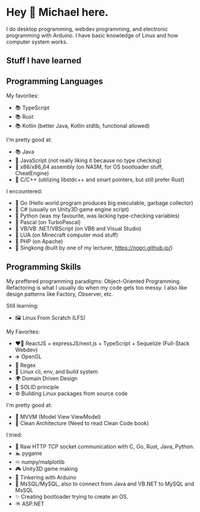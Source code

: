 # Hey 👋 Michael here.
I do desktop programming, webdev programming, and electronic programming with Arduino. I have basic knowledge of Linux and
how computer system works.

## Stuff I have learned

## Programming Languages
My favorites:
- 📚 TypeScript
- 📚 Rust
- 📚 Kotlin (better Java, Kotlin stdlib, functional allowed)

I'm pretty good at:
- 📚 Java
- 📄 JavaScript (not really liking it because no type checking)
- 📄 x86/x86_64 assembly (on NASM, for OS bootloader stuff, CheatEngine)
- 📄 C/C++ (utilizing libstdc++ and smart pointers, but still prefer Rust)

I encountered:
- 📄 Go (Hello world program produces big executable, garbage collector)
- 📄 C# (usually on Unity3D game engine script)
- 📄 Python (was my favourite, was lacking type-checking variables)
- 📄 Pascal (on TurboPascal)
- 📄 VB/VB .NET/VBScript (on VB6 and Visual Studio)
- 📄 LUA (on Minecraft computer mod stuff)
- 📄 PHP (on Apache)
- 📄 Singkong (built by one of my lecturer, https://nopri.github.io/)

## Programming Skills
My preffered programming paradigms: Object-Oriented Programming. Refactoring is what I usually do when my code gets too messy. I also like design patterns like Factory, Observer, etc.

Still learning:
- 🖼️ Linux From Scratch (LFS)

My Favorites:
- ❤️‍🔥 ReactJS + expressJS/next.js + TypeScript + Sequelize (Full-Stack Webdev)
- ✈️ OpenGL
- 🚅 Regex
- 🎡 Linux cli, env, and build system
- 🌍 Domain Driven Design
- 🚀 SOLID principle
- ⚙️ Building Linux packages from source code

I'm pretty good at:
- 🚡 MVVM (Model View ViewModel)
- 🚕 Clean Architecture (Need to read Clean Code book)

I tried:
- 🧶 Raw HTTP TCP socket communication with C, Go, Rust, Java, Python.
- 🏊 pygame
- ♾️ numpy/matplotlib
- 🎮 Unity3D game making
- 🤖 Tinkering with Arduino
- 💾 MsSQL/MySQL, also to connect from Java and VB.NET to MySQL and MsSQL
- ✨ Creating bootloader trying to create an OS.
- 🪅 ASP.NET
